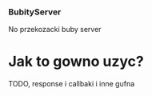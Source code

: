 ### BubityServer
No przekozacki buby server

# Jak to gowno uzyc?
TODO, response i callbaki i inne gufna